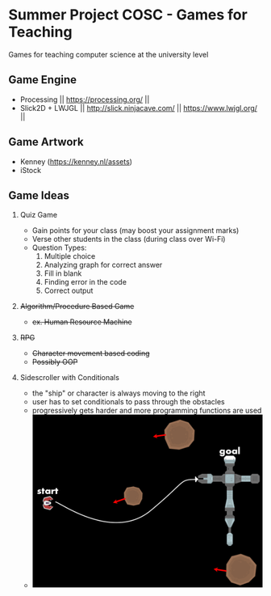 # Summer Project COSC - Games for Teaching
Games for teaching computer science at the university level 
## Game Engine
- Processing || https://processing.org/ ||
- Slick2D + LWJGL || http://slick.ninjacave.com/ || https://www.lwjgl.org/ ||

## Game Artwork
- Kenney (https://kenney.nl/assets)
- iStock
## Game Ideas
1. Quiz Game
   - Gain points for your class (may boost your assignment marks)
   - Verse other students in the class (during class over Wi-Fi)
   - Question Types:
     1. Multiple choice
     2. Analyzing graph for correct answer
     3. Fill in blank
     4. Finding error in the code
     5. Correct output
  
2. ~~Algorithm/Procedure Based Game~~
   - ~~ex. Human Resource Machine~~
3. ~~RPG~~
   - ~~Character movement based coding~~
   - ~~Possibly OOP~~
4. Sidescroller with Conditionals
   - the "ship" or character is always moving to the right
   - user has to set conditionals to pass through the obstacles
   - progressively gets harder and more programming functions are used
   - ![Example](https://github.com/CrZ25/SummerProjectCOSC/blob/master/example%234.png)
